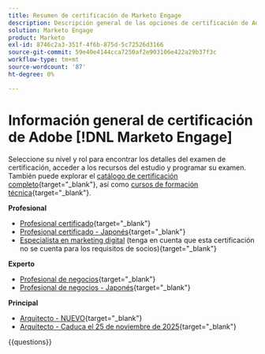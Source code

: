 ```yaml
---
title: Resumen de certificación de Marketo Engage
description: Descripción general de las opciones de certificación de Adobe Marketo Engage
solution: Marketo Engage
product: Marketo
exl-id: 8746c2a3-351f-4f6b-875d-5c72526d3166
source-git-commit: 59e40e4144cca7250af2e903106e422a29b37f3c
workflow-type: tm+mt
source-wordcount: '87'
ht-degree: 0%

---
```


# Información general de certificación de Adobe [!DNL Marketo Engage]

Seleccione su nivel y rol para encontrar los detalles del examen de certificación, acceder a los recursos del estudio y programar su examen. También puede explorar el [catálogo de certificación completo](https://certification.adobe.com/certifications){target="_blank"}, así como [cursos de formación técnica](https://certification.adobe.com/courses/?/courses){target="_blank"}.

**Profesional**

* [Profesional certificado](https://certification.adobe.com/certification/engage-professional){target="_blank"} <!--AD0-E555-->
* [Profesional certificado - Japonés](https://certification.adobe.com/certification/engage-professional){target="_blank"} <!--AD0-E555-J-->
* [Especialista en marketing digital](https://certification.adobe.com/certification/digital-marketer-professional) (tenga en cuenta que esta certificación no se cuenta para los requisitos de socios){target="_blank"} <!--AD0-E564-->

**Experto**

* [Profesional de negocios](https://certification.adobe.com/certification/marketo-engage-business-practitioner-expert){target="_blank"} <!--AD0-E559-->
* [Profesional de negocios - Japonés](https://certification.adobe.com/certification/marketo-engage-business-practitioner-expert){target="_blank"} <!--AD0-E559-J-->

**Principal**

* [Arquitecto - NUEVO](https://certification.adobe.com/certification/engage-architect-master/1310){target="_blank"} <!--AD0-E563-->
* [Arquitecto - Caduca el 25 de noviembre de 2025](https://certification.adobe.com/certification/marketo-engage-architect-master){target="_blank"} <!--AD0-E560-->

{{questions}}


